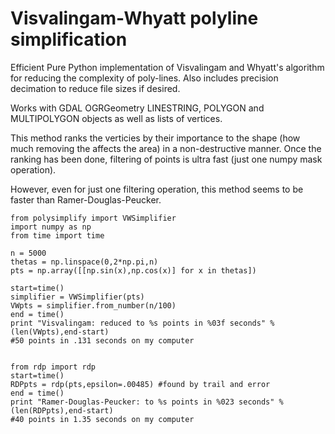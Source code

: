 Visvalingam-Whyatt polyline simplification
=====================

Efficient Pure Python implementation of Visvalingam and Whyatt's 
algorithm for reducing the complexity of poly-lines.  Also 
includes precision decimation to reduce file sizes if desired. 

Works with GDAL OGRGeometry LINESTRING, POLYGON and MULTIPOLYGON
objects as well as lists of vertices.

This method ranks the verticies by their importance to the 
shape (how much removing the affects the area) in a 
non-destructive manner.  Once the ranking has been done, 
filtering of points is ultra fast (just one numpy mask 
operation).

However, even for just one filtering operation, this
method seems to be faster than Ramer-Douglas-Peucker.

    from polysimplify import VWSimplifier
    import numpy as np
    from time import time

    n = 5000
    thetas = np.linspace(0,2*np.pi,n)
    pts = np.array([[np.sin(x),np.cos(x)] for x in thetas])
    
    start=time()
    simplifier = VWSimplifier(pts)
    VWpts = simplifier.from_number(n/100)
    end = time() 
    print "Visvalingam: reduced to %s points in %03f seconds" %(len(VWpts),end-start)
    #50 points in .131 seconds on my computer


    from rdp import rdp
    start=time()
    RDPpts = rdp(pts,epsilon=.00485) #found by trail and error
    end = time()
    print "Ramer-Douglas-Peucker: to %s points in %023 seconds" %(len(RDPpts),end-start)
    #40 points in 1.35 seconds on my computer
